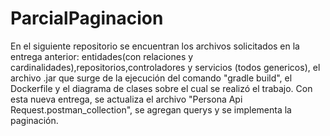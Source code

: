 # ParcialPaginacion
En el siguiente repositorio se encuentran los archivos solicitados en la entrega anterior: entidades(con relaciones y cardinalidades),repositorios,controladores y servicios (todos genericos), el archivo .jar que surge de la ejecución del comando "gradle build", el Dockerfile y el diagrama de clases sobre el cual se realizó el  trabajo. 
Con esta nueva entrega, se actualiza el archivo "Persona Api Request.postman_collection", se agregan querys y se implementa la paginación.
